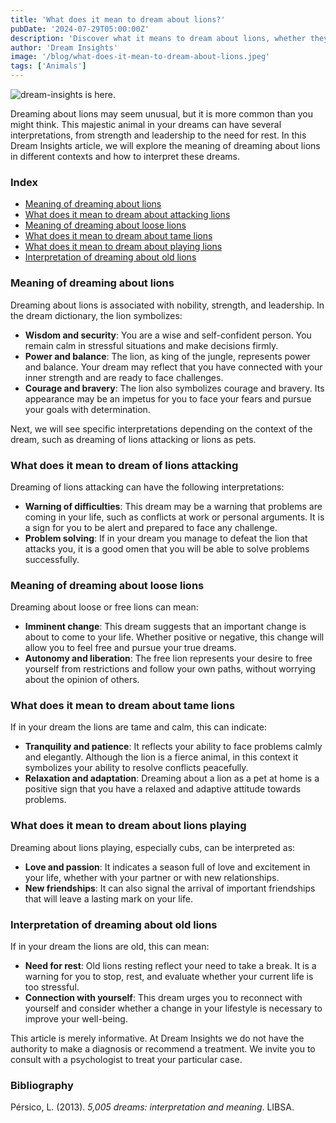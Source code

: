```yaml
---
title: 'What does it mean to dream about lions?'
pubDate: '2024-07-29T05:00:00Z'
description: 'Discover what it means to dream about lions, whether they are attacking, loose, tame, playing, or old. Explore how to interpret these dreams in relation to your life and emotions.'
author: 'Dream Insights'
image: '/blog/what-does-it-mean-to-dream-about-lions.jpeg'
tags: ['Animals']
---
```


![dream-insights is here.](/blog/what-does-it-mean-to-dream-about-lions.jpeg)

Dreaming about lions may seem unusual, but it is more common than you might think. This majestic animal in your dreams can have several interpretations, from strength and leadership to the need for rest. In this Dream Insights article, we will explore the meaning of dreaming about lions in different contexts and how to interpret these dreams.

### Index

- [Meaning of dreaming about lions](#meaning-of-dreaming-about-lions)
- [What does it mean to dream about attacking lions](#what-does-it-mean-to-dream-about-attacking-lions)
- [Meaning of dreaming about loose lions](#meaning-of-dreaming-about-loose-lions)
- [What does it mean to dream about tame lions](#what-does-it-mean-to-dream-about-tame-lions)
- [What does it mean to dream about playing lions](#what-does-it-mean-to-dream-about-playing-lions)
- [Interpretation of dreaming about old lions](#interpretation-of-dreaming-about-old-lions)

### Meaning of dreaming about lions

Dreaming about lions is associated with nobility, strength, and leadership. In the dream dictionary, the lion symbolizes:

- **Wisdom and security**: You are a wise and self-confident person. You remain calm in stressful situations and make decisions firmly.
- **Power and balance**: The lion, as king of the jungle, represents power and balance. Your dream may reflect that you have connected with your inner strength and are ready to face challenges.
- **Courage and bravery**: The lion also symbolizes courage and bravery. Its appearance may be an impetus for you to face your fears and pursue your goals with determination.

Next, we will see specific interpretations depending on the context of the dream, such as dreaming of lions attacking or lions as pets.

### What does it mean to dream of lions attacking

Dreaming of lions attacking can have the following interpretations:

- **Warning of difficulties**: This dream may be a warning that problems are coming in your life, such as conflicts at work or personal arguments. It is a sign for you to be alert and prepared to face any challenge.
- **Problem solving**: If in your dream you manage to defeat the lion that attacks you, it is a good omen that you will be able to solve problems successfully.

### Meaning of dreaming about loose lions

Dreaming about loose or free lions can mean:

- **Imminent change**: This dream suggests that an important change is about to come to your life. Whether positive or negative, this change will allow you to feel free and pursue your true dreams.
- **Autonomy and liberation**: The free lion represents your desire to free yourself from restrictions and follow your own paths, without worrying about the opinion of others.

### What does it mean to dream about tame lions

If in your dream the lions are tame and calm, this can indicate:

- **Tranquility and patience**: It reflects your ability to face problems calmly and elegantly. Although the lion is a fierce animal, in this context it symbolizes your ability to resolve conflicts peacefully.
- **Relaxation and adaptation**: Dreaming about a lion as a pet at home is a positive sign that you have a relaxed and adaptive attitude towards problems.

### What does it mean to dream about lions playing

Dreaming about lions playing, especially cubs, can be interpreted as:

- **Love and passion**: It indicates a season full of love and excitement in your life, whether with your partner or with new relationships.
- **New friendships**: It can also signal the arrival of important friendships that will leave a lasting mark on your life.

### Interpretation of dreaming about old lions

If in your dream the lions are old, this can mean:

- **Need for rest**: Old lions resting reflect your need to take a break. It is a warning for you to stop, rest, and evaluate whether your current life is too stressful.
- **Connection with yourself**: This dream urges you to reconnect with yourself and consider whether a change in your lifestyle is necessary to improve your well-being.

This article is merely informative. At Dream Insights we do not have the authority to make a diagnosis or recommend a treatment. We invite you to consult with a psychologist to treat your particular case.

### Bibliography

Pérsico, L. (2013). *5,005 dreams: interpretation and meaning*. LIBSA.